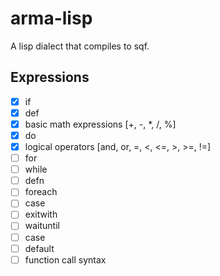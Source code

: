 # arma-lisp

A lisp dialect that compiles to sqf.

## Expressions
- [x] if 
- [x] def
- [x] basic math expressions [+, -, *, /, %]
- [x] do 
- [x] logical operators [and, or, =, <, <=, >, >=, !=]
- [ ] for
- [ ] while
- [ ] defn
- [ ] foreach
- [ ] case
- [ ] exitwith
- [ ] waituntil
- [ ] case
- [ ] default
- [ ] function call syntax
